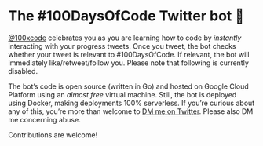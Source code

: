 # The #100DaysOfCode Twitter bot 🤖

[@100xcode](https://twitter.com/100xcode) celebrates you as you are learning how to code by _instantly_ interacting with your progress tweets. Once you tweet, the bot checks whether your tweet is relevant to #100DaysOfCode. If relevant, the bot will immediately like/retweet/follow you. Please note that following is currently disabled.

The bot’s code is open source (written in Go) and hosted on Google Cloud Platform using an _almost free_ virtual machine. Still, the bot is deployed using Docker, making deployments 100% serverless. If you’re curious about any of this, you’re more than welcome to [DM me on Twitter](https://twitter.com/username_ZAYDEK). Please also DM me concerning abuse.

Contributions are welcome!
